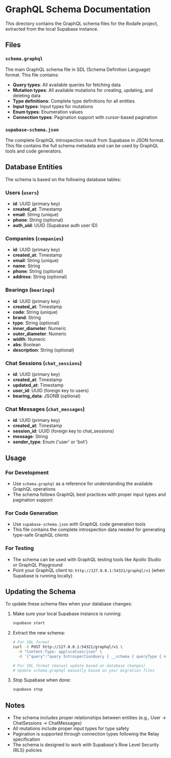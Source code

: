 # GraphQL Schema Documentation

This directory contains the GraphQL schema files for the Rodafe project, extracted from the local Supabase instance.

## Files

### `schema.graphql`

The main GraphQL schema file in SDL (Schema Definition Language) format. This file contains:

- **Query types**: All available queries for fetching data
- **Mutation types**: All available mutations for creating, updating, and deleting data
- **Type definitions**: Complete type definitions for all entities
- **Input types**: Input types for mutations
- **Enum types**: Enumeration values
- **Connection types**: Pagination support with cursor-based pagination

### `supabase-schema.json`

The complete GraphQL introspection result from Supabase in JSON format. This file contains the full schema metadata and can be used by GraphQL tools and code generators.

## Database Entities

The schema is based on the following database tables:

### Users (`users`)

- **id**: UUID (primary key)
- **created_at**: Timestamp
- **email**: String (unique)
- **phone**: String (optional)
- **auth_uid**: UUID (Supabase auth user ID)

### Companies (`companies`)

- **id**: UUID (primary key)
- **created_at**: Timestamp
- **email**: String (unique)
- **name**: String
- **phone**: String (optional)
- **address**: String (optional)

### Bearings (`bearings`)

- **id**: UUID (primary key)
- **created_at**: Timestamp
- **code**: String (unique)
- **brand**: String
- **type**: String (optional)
- **inner_diameter**: Numeric
- **outer_diameter**: Numeric
- **width**: Numeric
- **abs**: Boolean
- **description**: String (optional)

### Chat Sessions (`chat_sessions`)

- **id**: UUID (primary key)
- **created_at**: Timestamp
- **updated_at**: Timestamp
- **user_id**: UUID (foreign key to users)
- **bearing_data**: JSONB (optional)

### Chat Messages (`chat_messages`)

- **id**: UUID (primary key)
- **created_at**: Timestamp
- **session_id**: UUID (foreign key to chat_sessions)
- **message**: String
- **sender_type**: Enum ('user' or 'bot')

## Usage

### For Development

- Use `schema.graphql` as a reference for understanding the available GraphQL operations
- The schema follows GraphQL best practices with proper input types and pagination support

### For Code Generation

- Use `supabase-schema.json` with GraphQL code generation tools
- This file contains the complete introspection data needed for generating type-safe GraphQL clients

### For Testing

- The schema can be used with GraphQL testing tools like Apollo Studio or GraphQL Playground
- Point your GraphQL client to: `http://127.0.0.1:54321/graphql/v1` (when Supabase is running locally)

## Updating the Schema

To update these schema files when your database changes:

1. Make sure your local Supabase instance is running:

   ```bash
   supabase start
   ```

2. Extract the new schema:

   ```bash
   # For SDL format
   curl -X POST http://127.0.0.1:54321/graphql/v1 \
     -H "Content-Type: application/json" \
     -d '{"query":"query IntrospectionQuery { __schema { queryType { name } mutationType { name } subscriptionType { name } types { ...FullType } directives { name description locations args { ...InputValue } } } } fragment FullType on __Type { kind name description fields(includeDeprecated: true) { name description args { ...InputValue } type { ...TypeRef } isDeprecated deprecationReason } inputFields { ...InputValue } interfaces { ...TypeRef } enumValues(includeDeprecated: true) { name description isDeprecated deprecationReason } possibleTypes { ...TypeRef } } fragment InputValue on __InputValue { name description type { ...TypeRef } defaultValue } fragment TypeRef on __Type { kind name ofType { kind name ofType { kind name ofType { kind name ofType { kind name ofType { kind name ofType { kind name ofType { kind name } } } } } } } } }"}' > supabase-schema.json

   # For SDL format (manual update based on database changes)
   # Update schema.graphql manually based on your migration files
   ```

3. Stop Supabase when done:
   ```bash
   supabase stop
   ```

## Notes

- The schema includes proper relationships between entities (e.g., User -> ChatSessions -> ChatMessages)
- All mutations include proper input types for type safety
- Pagination is supported through connection types following the Relay specification
- The schema is designed to work with Supabase's Row Level Security (RLS) policies
